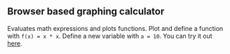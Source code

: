 ## Browser based graphing calculator

Evaluates math expressions and plots functions. Plot and define a function with `f(x) = x * x`. Define a new variable with `a = 10`. You can try it out [here](https://alta-calculator.herokuapp.com/).